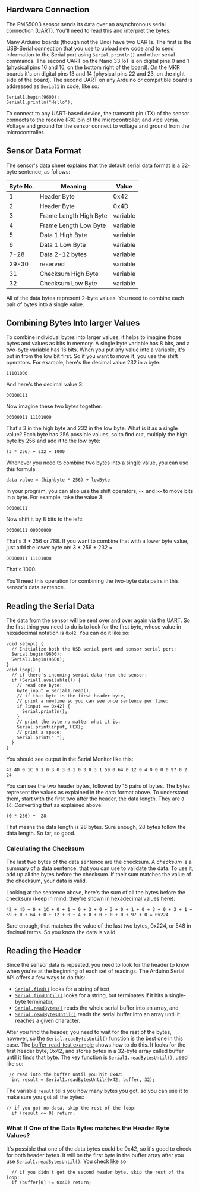 ## Hardware Connection

The PMS5003 sensor sends its data over an asynchronous serial connection (UART). You'll need to read this and interpret the bytes.

Many Arduino boards (though not the Uno) have two UARTs. The first is the USB-Serial connection that you use to upload new code and to send information to the Serial port using `Serial.println()` and other serial commands. The second UART on the Nano 33 IoT is on digital pins 0 and 1 (physical pins 16 and 16, on the bottom right of the board). On the MKR boards it's pn digital pins 13 and 14 (physical pins 22 and 23, on the right side of the board). The second UART on any Arduino or compatible board is addressed as `Serial1` in code, like so:
```
Serial1.begin(9600);
Serial1.println("Hello");
```
 To connect to any UART-based device, the tramsmit pin (TX) of the sensor connects to the receive (RX) pin of the microcontroller, and vice versa. Voltage and ground for the sensor connect to voltage and ground from the microcontroller.


## Sensor Data Format

The sensor's data sheet explains that the default serial data format is a 32-byte sentence, as follows:

| Byte No. | Meaning | Value |
|---|---|---|
| 1 |Header Byte | 0x42 |
| 2 |Header Byte | 0x4D |
| 3 |Frame Length High Byte | variable |
| 4 |Frame Length Low Byte | variable |
| 5 |Data 1 High Byte | variable |
| 6 |Data 1 Low Byte | variable |
| 7-28 |Data 2-12 bytes | variable |
| 29-30 |reserved | variable |
| 31 |Checksum High Byte | variable |
| 32 |Checksum Low Byte | variable |

All of the data bytes represent 2-byte values. You need to combine each pair of bytes into a single value. 

## Combining Bytes Into larger Values

To combine individual bytes into larger values, it helps to imagine those bytes and values as bits in memory. A single byte variable has 8 bits, and a two-byte variable has 16 bits. When you put any value into a variable, it's put in from the low bit first. So if you want to move it, you use the shift operators. For example, here's the decimal value 232 in a byte:
```
11101000
``` 
And here's the decimal value 3:
```
00000111
``` 
Now imagine these two bytes together: 
```
00000011 11101000
```
That's 3 in the high byte and 232 in the low byte. What is it as a single value? Each byte has 256 possible values, so to find out, multiply the high byte by 256 and add it to the low byte:
```
(3 * 256) + 232 = 1000
```
Whenever you need to combine two bytes into a single value, you can use this formula:
```
data value = (highbyte * 256) + lowByte
```
In your program, you can also use the shift operators, `<<` and `>>` to move bits in a byte. For example, take the value 3:
```
00000111
```
Now shift it by 8 bits to the left:
```
00000111 00000000
```
That's 3 * 256 or 768. If you want to combine that with a lower byte value, just add the lower byte on:
3 * 256 + 232 =
```
00000011 11101000
```
That's 1000. 

You'll need this operation for combining the two-byte data pairs in this sensor's data sentence. 

## Reading the Serial Data

The data from the sensor will
be sent over and over again via the UART. So the first thing you need to do is to look for the first byte, whose value in hexadecimal notation is `0x42`. You can do it like so:

````arduino
void setup() {
  // Initialize both the USB serial port and sensor serial port:
  Serial.begin(9600);
  Serial1.begin(9600);
}
void loop() {
  // if there's incoming serial data from the sensor:
  if (Serial1.available()) {
    // read one byte:
    byte input = Serial1.read();
    // if that byte is the first header byte,
    // print a newline so you can see once sentence per line:
    if (input == 0x42) {
      Serial.println();
    }
    // print the byte no matter what it is:
    Serial.print(input, HEX);
    // print a space:
    Serial.print(" ");
  }
}
````

You should see output in the Serial Monitor like this:
```
42 4D 0 1C 0 1 0 3 0 3 0 1 0 3 0 3 1 59 0 64 0 12 0 4 0 0 0 0 97 0 2 24 
```
You can see the two header bytes, followed by 15 pairs of bytes. The bytes represent the values as explained in the data format above. To understand them, start with the first two after the header, the data length. They are `0 1C`. Converting that as explained above:
```
(0 * 256) +  28
```
That means the data length is 28 bytes. Sure enough, 28 bytes follow the data length. So far, so good. 

### Calculating the Checksum

The last two bytes of the data sentence are the checksum. A *checksum* is a summary of a data sentence, that you can use to validate the data. To use it, add up all the bytes before the checksum. If their sum matches the value of the checksum, your data is valid. 

Looking at the sentence above, here's the sum of all the bytes before the checksum (keep in mind, they're shown in hexadecimal values here):

```
42 + 4D + 0 + 1C + 0 + 1 + 0 + 3 + 0 + 3 + 0 + 1 + 0 + 3 + 0 + 3 + 1 + 59 + 0 + 64 + 0 + 12 + 0 + 4 + 0 + 0 + 0 + 0 + 97 + 0 = 0x224
```
Sure enough, that matches the value of the last two bytes, 0x224, or 548 in decimal terms. So you know the data is valid. 

## Reading the Header

Since the sensor data is repeated, you need to look for the header to know when you're at the beginning of each set of readings. The Arduino Serial API offers a few ways to do this: 
* [`Serial.find()`](https://www.arduino.cc/reference/en/language/functions/communication/serial/find/) looks for a string of text, 
* [`Serial.findUntil()`](https://www.arduino.cc/reference/en/language/functions/communication/serial/finduntil/) looks for a string, but terminates if it hits a single-byte terminator, 
* [`Serial.readBytes()`](https://www.arduino.cc/reference/en/language/functions/communication/serial/readbytes/) reads the whole serial buffer into an array, and 
* [`Serial.readBytesUntil()`](https://www.arduino.cc/reference/en/language/functions/communication/serial/readbytesuntil/) reads the serial buffer into an array until it reaches a given character. 

After you find the header, you need to wait for the rest of the bytes, however, so the `Serial.readBytesUntil()` function is the best one in this case. The [buffer_read_test example]({{site.codeurl}}/EnvironmentalSensors/PMS3005_AQI_sensor/buffer_read_test/buffer_read_test.ino) shows how to do this. It looks for the first header byte, 0x42, and stores bytes in a 32-byte array called buffer until it finds that byte. The key function is `Serial1.readBytesUntil()`, used like so:

```arduino
 // read into the buffer until you hit 0x42:
  int result = Serial1.readBytesUntil(0x42, buffer, 32);
```
The variable `result` tells you how many bytes you got, so you can use it to make sure you got all the bytes:
```arduino
// if you got no data, skip the rest of the loop:
  if (result <= 0) return;
```

### What If One of the Data Bytes matches the Header Byte Values?

It's possible that one of the data bytes could be 0x42, so it's good to check for both header bytes. It will be the first byte in the buffer array after you use `Serial1.readBytesUntil()`. You check like so:

```arduino
  // if you didn't get the second header byte, skip the rest of the loop:
  if (buffer[0] != 0x4D) return;
```